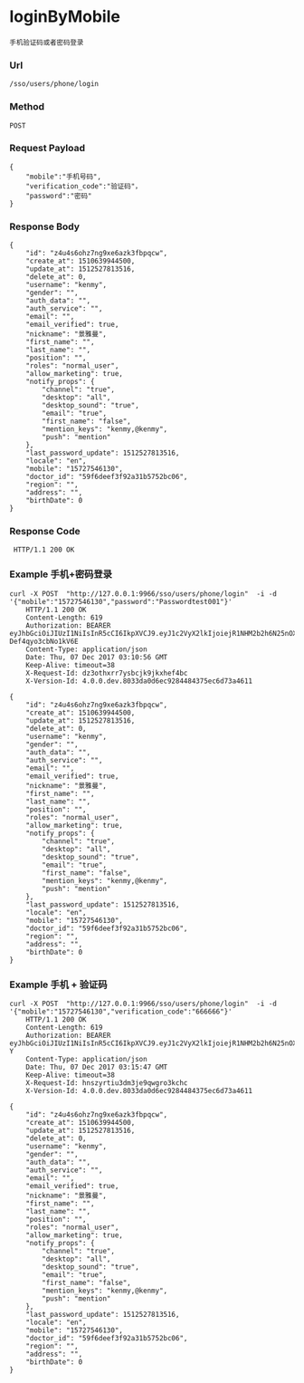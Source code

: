 # loginByMobile
    手机验证码或者密码登录
    
### Url
    /sso/users/phone/login
    
### Method
    POST

### Request Payload
    {
        "mobile":"手机号码",
        "verification_code":"验证码"，
        "password":"密码"
    }

### Response Body
    {
        "id": "z4u4s6ohz7ng9xe6azk3fbpqcw",
        "create_at": 1510639944500,
        "update_at": 1512527813516,
        "delete_at": 0,
        "username": "kenmy",
        "gender": "",
        "auth_data": "",
        "auth_service": "",
        "email": "",
        "email_verified": true,
        "nickname": "景雅曼",
        "first_name": "",
        "last_name": "",
        "position": "",
        "roles": "normal_user",
        "allow_marketing": true,
        "notify_props": {
            "channel": "true",
            "desktop": "all",
            "desktop_sound": "true",
            "email": "true",
            "first_name": "false",
            "mention_keys": "kenmy,@kenmy",
            "push": "mention"
        },
        "last_password_update": 1512527813516,
        "locale": "en",
        "mobile": "15727546130",
        "doctor_id": "59f6deef3f92a31b5752bc06",
        "region": "",
        "address": "",
        "birthDate": 0
    }
    
  
### Response Code
     HTTP/1.1 200 OK

### Example 手机+密码登录
    curl -X POST  "http://127.0.0.1:9966/sso/users/phone/login"  -i -d '{"mobile":"15727546130","password":"Passwordtest001"}'
        HTTP/1.1 200 OK
        Content-Length: 619
        Authorization: BEARER eyJhbGciOiJIUzI1NiIsInR5cCI6IkpXVCJ9.eyJ1c2VyX2lkIjoiejR1NHM2b2h6N25nOXhlNmF6azNmYnBxY3ciLCJyb2xlcyI6Im5vcm1hbF91c2VyIiwicHJvcHMiOnsiYnJvd3NlciI6IkdvLWh0dHAtY2xpZW50LzEuMSIsIm9zIjoidW5rbm93biIsInBsYXRmb3JtIjoidW5rbm93biJ9LCJ0ZWFtX21lbWJlcnMiOm51bGwsImRldmljZV9pZCI6IiIsImlzX29hdXRoIjpmYWxzZSwiZXhwIjoxNTE0MzQ0MjU2LCJpYXQiOjE1MTI2MTYyNTYsImlzcyI6Ind3dy5hY2N1cm1lLmNvbSJ9.NcFz9hOv02JqJf3FqVupNXY2f-Def4qyo3cbNo1kV6E
        Content-Type: application/json
        Date: Thu, 07 Dec 2017 03:10:56 GMT
        Keep-Alive: timeout=38
        X-Request-Id: dz3othxrr7ysbcjk9jkxhef4bc
        X-Version-Id: 4.0.0.dev.8033da0d6ec9284484375ec6d73a4611

    {
        "id": "z4u4s6ohz7ng9xe6azk3fbpqcw",
        "create_at": 1510639944500,
        "update_at": 1512527813516,
        "delete_at": 0,
        "username": "kenmy",
        "gender": "",
        "auth_data": "",
        "auth_service": "",
        "email": "",
        "email_verified": true,
        "nickname": "景雅曼",
        "first_name": "",
        "last_name": "",
        "position": "",
        "roles": "normal_user",
        "allow_marketing": true,
        "notify_props": {
            "channel": "true",
            "desktop": "all",
            "desktop_sound": "true",
            "email": "true",
            "first_name": "false",
            "mention_keys": "kenmy,@kenmy",
            "push": "mention"
        },
        "last_password_update": 1512527813516,
        "locale": "en",
        "mobile": "15727546130",
        "doctor_id": "59f6deef3f92a31b5752bc06",
        "region": "",
        "address": "",
        "birthDate": 0
    }
### Example 手机 + 验证码
    curl -X POST  "http://127.0.0.1:9966/sso/users/phone/login"  -i -d '{"mobile":"15727546130","verification_code":"666666"}'
        HTTP/1.1 200 OK
        Content-Length: 619
        Authorization: BEARER eyJhbGciOiJIUzI1NiIsInR5cCI6IkpXVCJ9.eyJ1c2VyX2lkIjoiejR1NHM2b2h6N25nOXhlNmF6azNmYnBxY3ciLCJyb2xlcyI6Im5vcm1hbF91c2VyIiwicHJvcHMiOnsiYnJvd3NlciI6IkdvLWh0dHAtY2xpZW50LzEuMSIsIm9zIjoidW5rbm93biIsInBsYXRmb3JtIjoidW5rbm93biJ9LCJ0ZWFtX21lbWJlcnMiOm51bGwsImRldmljZV9pZCI6IiIsImlzX29hdXRoIjpmYWxzZSwiZXhwIjoxNTE0MzQ0NTQ3LCJpYXQiOjE1MTI2MTY1NDcsImlzcyI6Ind3dy5hY2N1cm1lLmNvbSJ9.yDE3N_Lv5yNrbRBXPPC7KYTd0HOEWbeWXG9qN2e22-Y
        Content-Type: application/json
        Date: Thu, 07 Dec 2017 03:15:47 GMT
        Keep-Alive: timeout=38
        X-Request-Id: hnszyrtiu3dm3je9qwgro3kchc
        X-Version-Id: 4.0.0.dev.8033da0d6ec9284484375ec6d73a4611

    {
        "id": "z4u4s6ohz7ng9xe6azk3fbpqcw",
        "create_at": 1510639944500,
        "update_at": 1512527813516,
        "delete_at": 0,
        "username": "kenmy",
        "gender": "",
        "auth_data": "",
        "auth_service": "",
        "email": "",
        "email_verified": true,
        "nickname": "景雅曼",
        "first_name": "",
        "last_name": "",
        "position": "",
        "roles": "normal_user",
        "allow_marketing": true,
        "notify_props": {
            "channel": "true",
            "desktop": "all",
            "desktop_sound": "true",
            "email": "true",
            "first_name": "false",
            "mention_keys": "kenmy,@kenmy",
            "push": "mention"
        },
        "last_password_update": 1512527813516,
        "locale": "en",
        "mobile": "15727546130",
        "doctor_id": "59f6deef3f92a31b5752bc06",
        "region": "",
        "address": "",
        "birthDate": 0
    }
